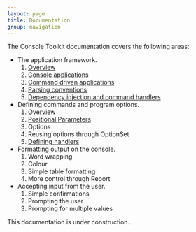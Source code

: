 ```yaml
---
layout: page
title: Documentation
group: navigation
---
```


The Console Toolkit documentation covers the following areas:


* The application framework.
	1. [Overview](frameworkoverview.html)
	2. [Console applications](consoleapps.html)
	2. [Command driven applications](commandapps.html)
	3. [Parsing conventions](parsingconventions.html)
	4. [Dependency injection and command handlers](DependencyInjection.html) 
* Defining commands and program options.
	1. [Overview](commandoverview.html)
	2. [Positional Parameters](positionalParameters.html)
	3. Options
	4. Reusing options through OptionSet
	5. [Defining handlers](defininghandlers.html) 
* Formatting output on the console.
	1. Word wrapping
	2. Colour
	2. Simple table formatting
	3. More control through Report<T>
* Accepting input from the user.
	1. Simple confirmations
	2. Prompting the user
	3. Prompting for multiple values

This documentation is under construction...